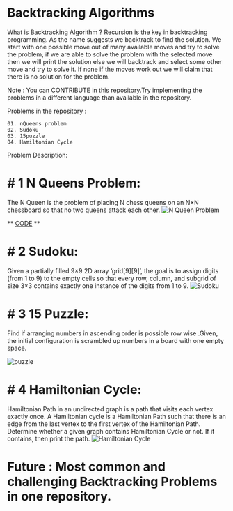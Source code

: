 # Backtracking Algorithms

What is Backtracking Algorithm ?
Recursion is the key in backtracking programming. As the name suggests we backtrack to find the solution. We start with one possible move out of many available moves and try to solve the problem, if we are able to solve the problem with the selected move then we will print the solution else we will backtrack and select some other move and try to solve it. If none if the moves work out we will claim that there is no solution for the problem.

     
Note : You can CONTRIBUTE in this repository.Try implementing the problems in a different language than available in the repository.

Problems in the repository :

    01. nQueens problem
    02. Sudoku
    03. 15puzzle
    04. Hamiltonian Cycle

Problem Description:
# # 1 N Queens Problem:
The N Queen is the problem of placing N chess queens on an N×N chessboard so that no two queens attack each other. 
![N Queen Problem](http://mnemstudio.org/ai/ga/images/nqueens1.gif)

** [CODE](https://github.com/SKKSaikia/Algorithms/blob/br2/Competitive%20Coding/Backtrack/nQueen.cpp) **

# # 2 Sudoku:
Given a partially filled 9×9 2D array ‘grid[9][9]’, the goal is to assign digits (from 1 to 9) to the empty cells so that every row, column, and subgrid of size 3×3 contains exactly one instance of the digits from 1 to 9.
![Sudoku](https://upload.wikimedia.org/wikipedia/commons/thumb/3/31/Sudoku-by-L2G-20050714_solution.svg/364px-Sudoku-by-L2G-20050714_solution.svg.png)

# # 3 15 Puzzle:
Find if arranging numbers in ascending order is possible row wise .Given, the initial configuration is scrambled up numbers in a board with one empty space.

![puzzle](https://ece.uwaterloo.ca/~dwharder/aads/Algorithms/N_puzzles/images/puz3.png)

# # 4 Hamiltonian Cycle:
Hamiltonian Path in an undirected graph is a path that visits each vertex exactly once. A Hamiltonian cycle is a Hamiltonian Path such that there is an edge from the last vertex to the first vertex of the Hamiltonian Path. Determine whether a given graph contains Hamiltonian Cycle or not. If it contains, then print the path. 
![Hamiltonian Cycle](http://mathworld.wolfram.com/images/eps-gif/HamiltonianPlatonicCycles_751.gif)

# Future : Most common and challenging Backtracking Problems in one repository.
